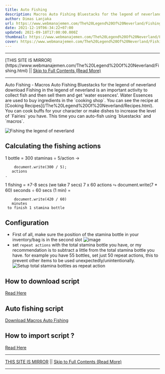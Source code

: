 ```yaml
---
title: Auto Fishing
description: Macros Auto Fishing Bluestacks for the legend of neverland download
author: Dimas Lanjaka
url: https://www.webmanajemen.com/The%20Legend%20Of%20Neverland/Fishing.html
date: 2021-12-19T06:34:22+07:00
updated: 2021-09-18T17:00:00.000Z
thumbnail: https://www.webmanajemen.com/The%20Legend%20Of%20Neverland/Fishing/Studio_Project.jpeg
cover: https://www.webmanajemen.com/The%20Legend%20Of%20Neverland/Fishing/Studio_Project.jpeg
---
```


<hr/> [THIS SITE IS MIRROR](https://www.webmanajemen.com/The%20Legend%20Of%20Neverland/Fishing.html) || <a href="https://www.webmanajemen.com/The%20Legend%20Of%20Neverland/Fishing.html" rel="follow" class="button" id="read-more">Skip to Full Contents (Read More)</a> <hr/> Auto Fishing - Macros Auto Fishing Bluestacks for the legend of neverland download Fishing in the legend of neverland is an important activity to collect fish and then sell them and get 'water essences'. Water Essences are used to buy ingredients in the `cooking shop`. You can see the recipe at [Cooking Recipes](/The%20Legend%20Of%20Neverland/Recipes.html).
You can cook buffs for your character or make dishes to increase the level of `Fairies` you have.
This time you can auto-fish using `bluestacks` and `macros`.

  ![Fishing the legend of neverland](https://user-images.githubusercontent.com/12471057/133905459-d00d586f-0b2e-4a43-abb9-cb726940bf3d.png)

  ## Calculating the fishing actions

  
1 bottle = 300 staminas ÷ 5/action → 
      
        document.write(300 / 5);
       actions
    .
1 fishing = ±7-8 secs (we take 7 secs)
7 x 60 actions ⥱ 
        document.write(7 * 60)
       seconds ÷ 60 secs (1 min) = 
      
        document.write(420 / 60)
       minutes
     to finish 1 stamina bottle


  ## Configuration
  - First of all, make sure the position of the stamina bottle in your inventory/bag is in the second slot
    ![image](https://user-images.githubusercontent.com/12471057/133907462-bf07b4c7-10f2-46ce-ba61-076af0357232.png)
  - set `repeat actions` with the total stamina bottle you have, or my recommendation is to subtract a little from the total stamina bottle you have. for example you have 55 bottles, set just 50 repeat actions, this to prevent other items to be used unexpectedly/unintentionally.
    ![Setup total stamina bottles as repeat action](https://user-images.githubusercontent.com/12471057/133907408-c3505025-1e78-4353-bdc0-1c6e7672d742.png)

  ## How to download script
  [Read Here](/The%20Legend%20Of%20Neverland/Macros.html)

  ## Auto fishing script
  [Download Macros Auto Fishing](/The%20Legend%20Of%20Neverland/Macros/Auto%20Fishing%20%26%20Stamina.json)

  ## How to import script ?
  [Read Here](/The%20Legend%20Of%20Neverland/Macros.html) <hr/> [THIS SITE IS MIRROR](https://www.webmanajemen.com/The%20Legend%20Of%20Neverland/Fishing.html) || <a href="https://www.webmanajemen.com/The%20Legend%20Of%20Neverland/Fishing.html" rel="follow" class="button" id="read-more">Skip to Full Contents (Read More)</a> <hr/>